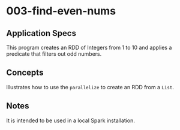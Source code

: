 # 003-find-even-nums

## Application Specs
This program creates an RDD of Integers from 1 to 10 and applies a predicate that filters out odd numbers.


## Concepts
Illustrates how to use the `parallelize` to create an RDD from a `List`.

## Notes
It is intended to be used in a local Spark installation.
